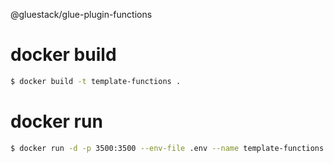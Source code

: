 @gluestack/glue-plugin-functions

# docker build

```bash
$ docker build -t template-functions .
```

# docker run

```bash
$ docker run -d -p 3500:3500 --env-file .env --name template-functions template-functions
```

